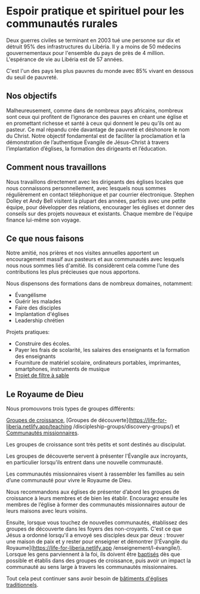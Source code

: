 # Espoir pratique et spirituel pour les communautés rurales

Deux guerres civiles se terminant en 2003 tué une personne sur dix et détruit 95% des infrastructures du Libéria. Il y a moins de 50 médecins gouvernementaux pour l'ensemble du pays de près de 4 million. L'espérance de vie au Libéria est de 57 années.

C'est l'un des pays les plus pauvres du monde avec 85% vivant en dessous du seuil de pauvreté.

## Nos objectifs

Malheureusement, comme dans de nombreux pays africains, nombreux sont ceux qui profitent de l’ignorance des pauvres en créant une église et en promettant richesse et santé à ceux qui donnent le peu qu’ils ont au pasteur. Ce mal répandu crée davantage de pauvreté et déshonore le nom du Christ. Notre objectif fondamental est de faciliter la proclamation et la démonstration de l’authentique Évangile de Jésus-Christ à travers l’implantation d’églises, la formation des dirigeants et l’éducation.

## Comment nous travaillons

Nous travaillons directement avec les dirigeants des églises locales que nous connaissons personnellement, avec lesquels nous sommes régulièrement en contact téléphonique et par courrier électronique. Stephen Dolley et Andy Bell visitent la plupart des années, parfois avec une petite équipe, pour développer des relations, encourager les églises et donner des conseils sur des projets nouveaux et existants. Chaque membre de l'équipe finance lui-même son voyage.

## Ce que nous faisons

Notre amitié, nos prières et nos visites annuelles apportent un encouragement massif aux pasteurs et aux communautés avec lesquels nous nous sommes liés d'amitié. Ils considèrent cela comme l’une des contributions les plus précieuses que nous apportons.

Nous dispensons des formations dans de nombreux domaines, notamment:

-   Évangélisme
-   Guérir les malades
-   Faire des disciples
-   Implantation d'églises
-   Leadership chrétien

Projets pratiques:

-   Construire des écoles.
-   Payer les frais de scolarité, les salaires des enseignants et la formation des enseignants
-   Fourniture de matériel scolaire, ordinateurs portables, imprimantes, smartphones, instruments de musique
-   [Projet de filtre à sable](https://life-for-liberia.netlify.app/practical-projects/bio-water-filters/)

## Le Royaume de Dieu

Nous promouvons trois types de groupes différents:

[Groupes de croissance](https://life-for-liberia.netlify.app/teaching/discipleship-groups/growth-groups/), [Groupes de découverte](https://life-for-liberia.netlify.app/teaching /discipleship-groups/discovery-groups/) et [Communautés missionnaires](https://life-for-liberia.netlify.app/teaching/discipleship-groups/missional-communities/).

Les groupes de croissance sont très petits et sont destinés au discipulat.

Les groupes de découverte servent à présenter l'Évangile aux incroyants, en particulier lorsqu'ils entrent dans une nouvelle communauté.

Les communautés missionnaires visent à rassembler les familles au sein d’une communauté pour vivre le Royaume de Dieu.

Nous recommandons aux églises de présenter d’abord les groupes de croissance à leurs membres et de bien les établir. Encouragez ensuite les membres de l’église à former des communautés missionnaires autour de leurs maisons avec leurs voisins.

Ensuite, lorsque vous touchez de nouvelles communautés, établissez des groupes de découverte dans les foyers des non-croyants. C'est ce que Jésus a ordonné lorsqu'il a envoyé ses disciples deux par deux : trouver une maison de paix et y rester pour enseigner et démontrer [l'Évangile du Royaume](https://life-for-liberia.netlify.app /enseignement/l-évangile/). Lorsque les gens parviennent à la foi, ils doivent être [baptisés](https://life-for-liberia.netlify.app/teaching/becoming-a-christian/baptism/) dès que possible et établis dans des groupes de croissance, puis avoir un impact la communauté au sens large à travers les communautés missionnaires.

Tout cela peut continuer sans avoir besoin de [bâtiments d'églises traditionnels](https://life-for-liberia.netlify.app/teaching/church/how-church-buildings-cripple-the-gospel/).
